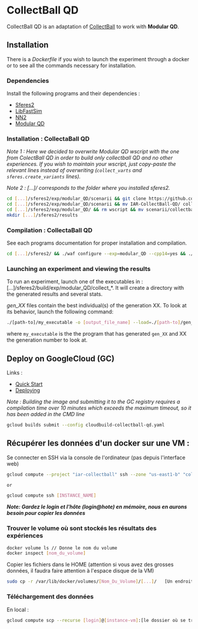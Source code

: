 CollectBall QD
==============

CollectBall QD is an adaptation of [CollectBall](https://github.com/doncieux/collectball) to work with __Modular QD__.

## Installation

There is a _Dockerfile_ if you wish to launch the experiment through a docker or to see all the commands necessary for installation.

### Dependencies

Install the following programs and their dependencies : 

* [Sferes2](https://github.com/sferes2/sferes2.git)
* [LibFastSim](https://github.com/jbmouret/libfastsim)
* [NN2](https://github.com/sferes2/nn2)
* [Modular QD](https://github.com/sferes2/modular_QD.git)

### Installation : CollectaBall QD

*Note 1 : Here we decided to overwrite Modular QD wscript with the one from ColectBall QD in order to build only collectball QD and no other experiences.
If you wish to maintain your wscript, just copy-paste the relevant lines instead of overwriting (`collect_varts` and `sferes.create_variants` lines).*

*Note 2 : [...]/ corresponds to the folder where you installed sferes2.*

```BASH
cd [...]/sferes2/exp/modular_QD/scenarii && git clone https://github.com/TBlauwe/IAR-CollectBall-QD.git
cd [...]/sferes2/exp/modular_QD/scenarii && mv IAR-CollectBall-QD/ collectball/
cd [...]/sferes2/exp/modular_QD/ && rm wscript && mv scenarii/collectball/modular_qd_wscript ./wscript
mkdir [...]/sferes2/results
```

### Compilation : CollectaBall QD
See each programs documentation for proper installation and compilation.

```BASH
cd [...]/sferes2/ && ./waf configure --exp=modular_QD --cpp14=yes && ./waf build --exp=modular_QD 
```

### Launching an experiment and viewing the results

To run an experiment, launch one of the executables in : [...]/sferes2/build/exp/modular\_QD/collect\_\*. It will create a directory with the generated results and several stats.

*gen_XX* files contain the best individual(s) of the generation XX. To look at its behavior, launch the following command:

```BASH
./[path-to]/my_executable -o [output_file_name] --load=./[path-to]/gen_XX
```
where `my_executable` is the the program that has generated `gen_XX` and XX the generation number to look at.

## Deploy on GoogleCloud (GC)

Links :

* [Quick Start](https://cloud.google.com/cloud-build/docs/quickstart-docker)
* [Deploying](https://cloud.google.com/compute/docs/containers/deploying-containers<Paste>)

_Note : Building the image and submitting it to the GC registry requires a compilation time over 10 minutes which exceeds the maximum timeout, so it has been added in the CMD line_

```BASH
gcloud builds submit --config cloudbuild-collectball-qd.yaml
```

## Récupérer les données d'un docker sur une VM :

Se connecter en SSH via la console de l'ordinateur (pas depuis l'interface web)

```BASH
gcloud compute --project "iar-collectball" ssh --zone "us-east1-b" "collectball-qd-1"

or

gcloud compute ssh [INSTANCE_NAME]
```

__*Note: Gardez le login et l'hôte (login@hote) en mémoire, nous en aurons besoin pour copier les données*__

### Trouver le volume où sont stockés les résultats des expériences

```BASH
docker volume ls // Donne le nom du volume
docker inspect [nom_du_volume]
```

Copier les fichiers dans le HOME (attention si vous avez des grosses données, il faudra faire attention à l'espace disque de la VM)

```BASH
sudo cp -r /var/lib/docker/volumes/[Nom_Du_Volume]/[...]/   [Un endroit où vous avez les droits depuis un scp, comme le home]
```

### Téléchargement des données

En local :

```BASH
gcloud compute scp --recurse [login]@[instance-vm]:[le dossier où se trouve les données]
```
